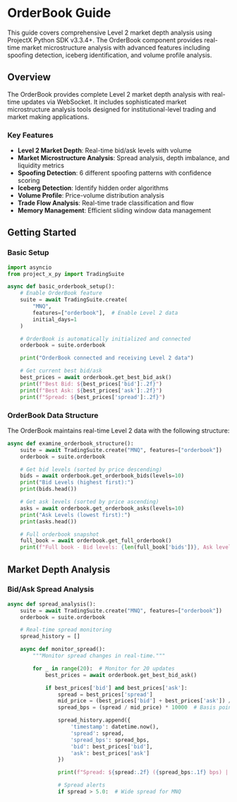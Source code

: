# OrderBook Guide

This guide covers comprehensive Level 2 market depth analysis using ProjectX Python SDK v3.3.4+. The OrderBook component provides real-time market microstructure analysis with advanced features including spoofing detection, iceberg identification, and volume profile analysis.

## Overview

The OrderBook provides complete Level 2 market depth analysis with real-time updates via WebSocket. It includes sophisticated market microstructure analysis tools designed for institutional-level trading and market making applications.

### Key Features

- **Level 2 Market Depth**: Real-time bid/ask levels with volume
- **Market Microstructure Analysis**: Spread analysis, depth imbalance, and liquidity metrics
- **Spoofing Detection**: 6 different spoofing patterns with confidence scoring
- **Iceberg Detection**: Identify hidden order algorithms
- **Volume Profile**: Price-volume distribution analysis
- **Trade Flow Analysis**: Real-time trade classification and flow
- **Memory Management**: Efficient sliding window data management

## Getting Started

### Basic Setup

```python
import asyncio
from project_x_py import TradingSuite

async def basic_orderbook_setup():
    # Enable OrderBook feature
    suite = await TradingSuite.create(
        "MNQ",
        features=["orderbook"],  # Enable Level 2 data
        initial_days=1
    )

    # OrderBook is automatically initialized and connected
    orderbook = suite.orderbook

    print("OrderBook connected and receiving Level 2 data")

    # Get current best bid/ask
    best_prices = await orderbook.get_best_bid_ask()
    print(f"Best Bid: ${best_prices['bid']:.2f}")
    print(f"Best Ask: ${best_prices['ask']:.2f}")
    print(f"Spread: ${best_prices['spread']:.2f}")
```

### OrderBook Data Structure

The OrderBook maintains real-time Level 2 data with the following structure:

```python
async def examine_orderbook_structure():
    suite = await TradingSuite.create("MNQ", features=["orderbook"])
    orderbook = suite.orderbook

    # Get bid levels (sorted by price descending)
    bids = await orderbook.get_orderbook_bids(levels=10)
    print("Bid Levels (highest first):")
    print(bids.head())

    # Get ask levels (sorted by price ascending)
    asks = await orderbook.get_orderbook_asks(levels=10)
    print("Ask Levels (lowest first):")
    print(asks.head())

    # Full orderbook snapshot
    full_book = await orderbook.get_full_orderbook()
    print(f"Full book - Bid levels: {len(full_book['bids'])}, Ask levels: {len(full_book['asks'])}")
```

## Market Depth Analysis

### Bid/Ask Spread Analysis

```python
async def spread_analysis():
    suite = await TradingSuite.create("MNQ", features=["orderbook"])
    orderbook = suite.orderbook

    # Real-time spread monitoring
    spread_history = []

    async def monitor_spread():
        """Monitor spread changes in real-time."""

        for _ in range(20):  # Monitor for 20 updates
            best_prices = await orderbook.get_best_bid_ask()

            if best_prices['bid'] and best_prices['ask']:
                spread = best_prices['spread']
                mid_price = (best_prices['bid'] + best_prices['ask']) / 2
                spread_bps = (spread / mid_price) * 10000  # Basis points

                spread_history.append({
                    'timestamp': datetime.now(),
                    'spread': spread,
                    'spread_bps': spread_bps,
                    'bid': best_prices['bid'],
                    'ask': best_prices['ask']
                })

                print(f"Spread: ${spread:.2f} ({spread_bps:.1f} bps) | Bid: ${best_prices['bid']:.2f} Ask: ${best_prices['ask']:.2f}")

                # Spread alerts
                if spread > 5.0:  # Wide spread for MNQ

